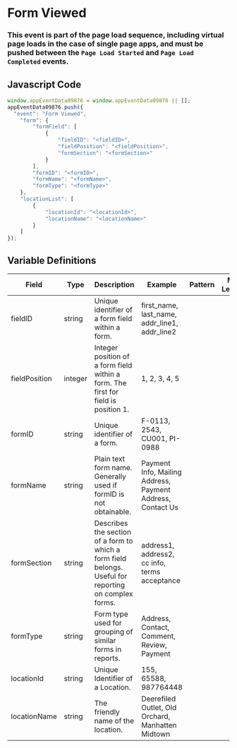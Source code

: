 # Form Viewed

### This event is part of the page load sequence, including virtual page loads in the case of single page apps, and must be pushed between the `Page Load Started` and `Page Load Completed` events.

## Javascript Code
```js
window.appEventData09876 = window.appEventData09876 || [];
appEventData09876.push({
  "event": "Form Viewed",
    "form": {
        "formField": [
            {
                "fieldID": "<fieldID>",
                "fieldPosition": "<fieldPosition>",
                "formSection": "<formSection>"
            }
        ],
        "formID": "<formID>",
        "formName": "<formName>",
        "formType": "<formType>"
    },
    "locationList": [
        {
            "locationId": "<locationId>",
            "locationName": "<locationName>"
        }
    ]
});
```

## Variable Definitions

|Field|Type|Description|Example|Pattern|Min Length|Max Length|Minimum|Maximum|Multiple Of|
| --- | --- | --- | --- | --- | --- | --- | --- | --- | --- |
|fieldID|string|Unique identifier of a form field within a form. |first\_name, last\_name, addr\_line1, addr\_line2|||||||
|fieldPosition|integer|Integer position of a form field within a form.  The first for field is position 1.|1, 2, 3, 4, 5||||1|||
|formID|string|Unique identifier of a form. |F-0113, 2543, CU001, PI-0988|||||||
|formName|string|Plain text form name. Generally used if formID is not obtainable. |Payment Info, Mailing Address, Payment Address, Contact Us|||||||
|formSection|string|Describes the section of a form to which a form field belongs. Useful for reporting on complex forms.|address1, address2, cc info, terms acceptance|||||||
|formType|string|Form type used for grouping of similar forms in reports.  |Address, Contact, Comment, Review, Payment|||||||
|locationId|string|Unique Identifier of a Location. |155, 65588, 987764448|||||||
|locationName|string|The friendly name of the location.|Deerefiled Outlet, Old Orchard, Manhatten Midtown|||||||



